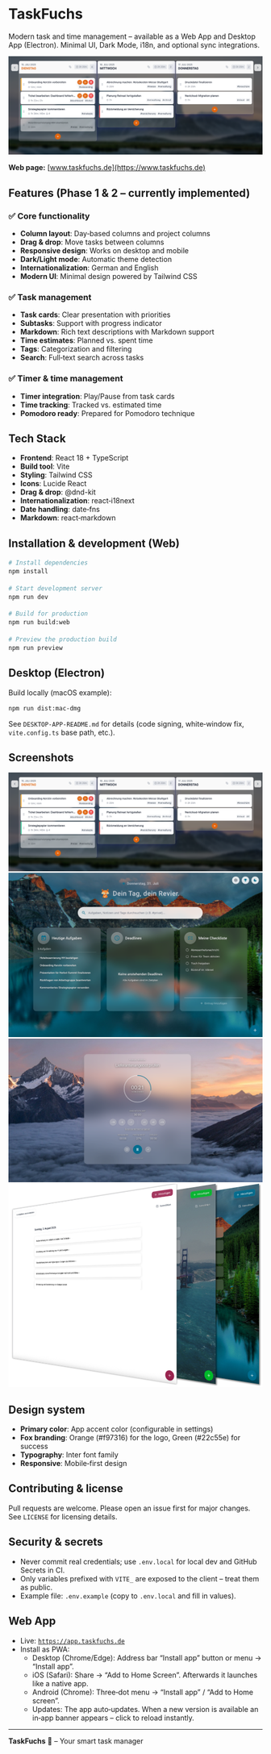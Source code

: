 # TaskFuchs

Modern task and time management – available as a Web App and Desktop App (Electron). Minimal UI, Dark Mode, i18n, and optional sync integrations.

![Dashboard](Website/assets/screenshots/planer.png)

**Web page:**
[www.taskfuchs.de](https://www.taskfuchs.de)

## Features (Phase 1 & 2 – currently implemented)

### ✅ Core functionality
- **Column layout**: Day‑based columns and project columns
- **Drag & drop**: Move tasks between columns
- **Responsive design**: Works on desktop and mobile
- **Dark/Light mode**: Automatic theme detection
- **Internationalization**: German and English
- **Modern UI**: Minimal design powered by Tailwind CSS

### ✅ Task management
- **Task cards**: Clear presentation with priorities
- **Subtasks**: Support with progress indicator
- **Markdown**: Rich text descriptions with Markdown support
- **Time estimates**: Planned vs. spent time
- **Tags**: Categorization and filtering
- **Search**: Full‑text search across tasks

### ✅ Timer & time management
- **Timer integration**: Play/Pause from task cards
- **Time tracking**: Tracked vs. estimated time
- **Pomodoro ready**: Prepared for Pomodoro technique

## Tech Stack

- **Frontend**: React 18 + TypeScript
- **Build tool**: Vite
- **Styling**: Tailwind CSS
- **Icons**: Lucide React
- **Drag & drop**: @dnd-kit
- **Internationalization**: react‑i18next
- **Date handling**: date‑fns
- **Markdown**: react‑markdown

## Installation & development (Web)

```bash
# Install dependencies
npm install

# Start development server
npm run dev

# Build for production
npm run build:web

# Preview the production build
npm run preview
```

## Desktop (Electron)

Build locally (macOS example):

```bash
npm run dist:mac-dmg
```

See `DESKTOP-APP-README.md` for details (code signing, white‑window fix, `vite.config.ts` base path, etc.).

## Screenshots

![Dashboard](Website/assets/screenshots/planer.png)
![Dashboard](Website/assets/screenshots/dashboard.png)
![Focusmode](Website/assets/screenshots/focusmode.png)
![Themes](Website/assets/screenshots/themes.png)

## Design system

- **Primary color**: App accent color (configurable in settings)
- **Fox branding**: Orange (#f97316) for the logo, Green (#22c55e) for success
- **Typography**: Inter font family
- **Responsive**: Mobile‑first design

## Contributing & license

Pull requests are welcome. Please open an issue first for major changes. See `LICENSE` for licensing details.

## Security & secrets
- Never commit real credentials; use `.env.local` for local dev and GitHub Secrets in CI.
- Only variables prefixed with `VITE_` are exposed to the client – treat them as public.
- Example file: `.env.example` (copy to `.env.local` and fill in values).

## Web App

- Live: [`https://app.taskfuchs.de`](https://app.taskfuchs.de)
- Install as PWA:
  - Desktop (Chrome/Edge): Address bar “Install app” button or menu → “Install app”.
  - iOS (Safari): Share → “Add to Home Screen”. Afterwards it launches like a native app.
  - Android (Chrome): Three‑dot menu → “Install app” / “Add to Home screen”.
  - Updates: The app auto‑updates. When a new version is available an in‑app banner appears – click to reload instantly.

---

**TaskFuchs** 🦊 – Your smart task manager

